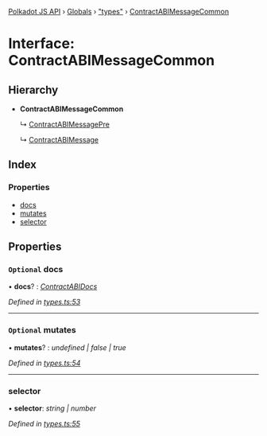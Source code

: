 [Polkadot JS API](../README.md) › [Globals](../globals.md) › ["types"](../modules/_types_.md) › [ContractABIMessageCommon](_types_.contractabimessagecommon.md)

# Interface: ContractABIMessageCommon

## Hierarchy

* **ContractABIMessageCommon**

  ↳ [ContractABIMessagePre](_types_.contractabimessagepre.md)

  ↳ [ContractABIMessage](_types_.contractabimessage.md)

## Index

### Properties

* [docs](_types_.contractabimessagecommon.md#optional-docs)
* [mutates](_types_.contractabimessagecommon.md#optional-mutates)
* [selector](_types_.contractabimessagecommon.md#selector)

## Properties

### `Optional` docs

• **docs**? : *[ContractABIDocs](../modules/_types_.md#contractabidocs)*

*Defined in [types.ts:53](https://github.com/polkadot-js/api/blob/d6239cbe56/packages/api-contract/src/types.ts#L53)*

___

### `Optional` mutates

• **mutates**? : *undefined | false | true*

*Defined in [types.ts:54](https://github.com/polkadot-js/api/blob/d6239cbe56/packages/api-contract/src/types.ts#L54)*

___

###  selector

• **selector**: *string | number*

*Defined in [types.ts:55](https://github.com/polkadot-js/api/blob/d6239cbe56/packages/api-contract/src/types.ts#L55)*
